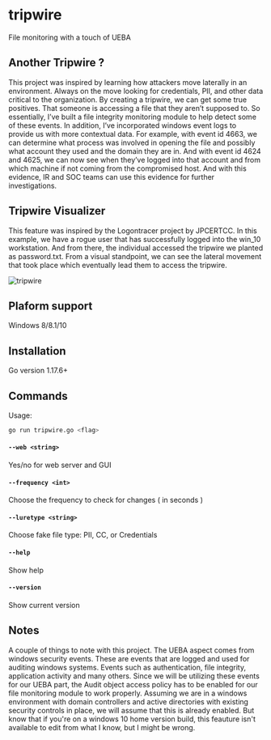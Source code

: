 # tripwire

File monitoring with a touch of UEBA 

## Another Tripwire ?

This project was inspired by learning how attackers move laterally in an environment. Always on the move looking for credentials, PII, and other data critical to the organization. By creating a tripwire, we can get some true positives. That someone is accessing a file that they aren’t supposed to. So essentially, I’ve built a file integrity monitoring module to help detect some of these events. In addition, I’ve incorporated windows event logs to provide us with more contextual data. For example, with event id 4663, we can determine what process was involved in opening the file and possibly what account they used and the domain they are in. And with event id 4624 and 4625, we can now see when they’ve logged into that account and from which machine if not coming from the compromised host. And with this evidence, IR and SOC teams can use this evidence for further investigations. 

## Tripwire Visualizer

This feature was inspired by the Logontracer project by JPCERTCC. In this example, we have a rogue user that has successfully logged into the win_10 workstation. And from there, the individual accessed the tripwire we planted as password.txt. From a visual standpoint, we can see the lateral movement that took place which eventually lead them to access the tripwire. 

![tripwire](https://user-images.githubusercontent.com/11414669/152615979-63443858-f160-412c-90e6-92ca7429d7e5.png)

## Plaform support

Windows 8/8.1/10

## Installation

Go version 1.17.6+

## Commands

Usage:

```sh
go run tripwire.go <flag>
```

#### `--web <string>`

Yes/no for web server and GUI

#### `--frequency <int>`

Choose the frequency to check for changes ( in seconds )

#### `--luretype <string>`

Choose fake file type: PII, CC, or Credentials

#### `--help`

Show help

#### `--version`

Show current version


## Notes

A couple of things to note with this project. The UEBA aspect comes from windows security events. These are events that are logged and used for auditing windows systems. Events such as authentication, file integrity, application activity and many others. Since we will be utilizing these events for our UEBA part, the Audit object access policy has to be enabled for our file monitoring module to work properly. Assuming we are in a windows environment with domain controllers and active directories with existing security controls in place, we will assume that this is already enabled. But know that if you're on a windows 10 home version build, this feauture isn't available to edit from what I know, but I might be wrong.      
